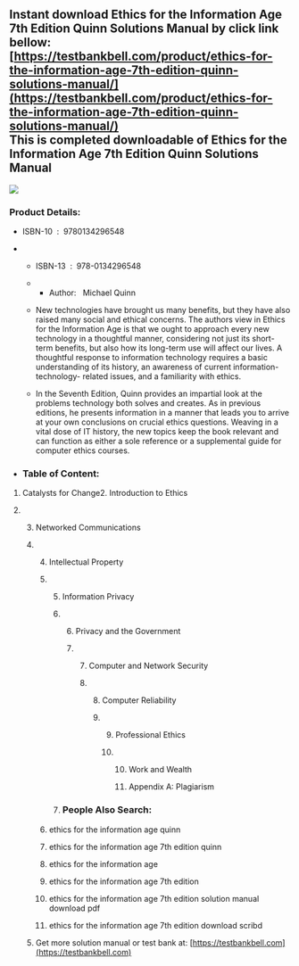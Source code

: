 Instant download **Ethics for the Information Age 7th Edition Quinn Solutions Manual** by click link bellow:  
[https://testbankbell.com/product/ethics-for-the-information-age-7th-edition-quinn-solutions-manual/](https://testbankbell.com/product/ethics-for-the-information-age-7th-edition-quinn-solutions-manual/)  
This is completed downloadable of Ethics for the Information Age 7th Edition Quinn Solutions Manual
---------------------------------------------------------------------------------------------------


![](https://testbankbell.com/wp-content/uploads/2023/05/ethics-for-the-information-age-7th-edition-quinn-solutions-manual.jpg)
### Product Details:


* ISBN-10 ‏ : ‎ 9780134296548
* * ISBN-13 ‏ : ‎ 978-0134296548
  * * Author:   Michael Quinn
   
  * New technologies have brought us many benefits, but they have also raised many social and ethical concerns. The authors view in Ethics for the Information Age is that we ought to approach every new technology in a thoughtful manner, considering not just its short-term benefits, but also how its long-term use will affect our lives. A thoughtful response to information technology requires a basic understanding of its history, an awareness of current information-technology- related issues, and a familiarity with ethics.
 
  * In the Seventh Edition, Quinn provides an impartial look at the problems technology both solves and creates. As in previous editions, he presents information in a manner that leads you to arrive at your own conclusions on crucial ethics questions. Weaving in a vital dose of IT history, the new topics keep the book relevant and can function as either a sole reference or a supplemental guide for computer ethics courses.
 
* ### Table of Content:


1. Catalysts for Change2. Introduction to Ethics

2. 3. Networked Communications
  
   4. 4. Intellectual Property
     
      5. 5. Information Privacy
        
         6. 6. Privacy and the Government
           
            7. 7. Computer and Network Security
              
               8. 8. Computer Reliability
                 
                  9. 9. Professional Ethics
                    
                     10. 10. Work and Wealth
                        
                         11. Appendix A: Plagiarism
                        
         7. ### People Also Search:
        
      6. ethics for the information age quinn
     
      7. ethics for the information age 7th edition quinn
     
      8. ethics for the information age
     
      9. ethics for the information age 7th edition
     
      10. ethics for the information age 7th edition solution manual download pdf
     
      11. ethics for the information age 7th edition download scribd
     
   5.  Get more solution manual or test bank at: [https://testbankbell.com](https://testbankbell.com)
